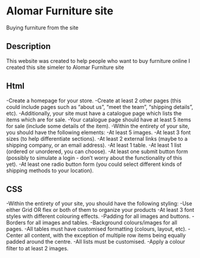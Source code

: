 #  Alomar Furniture site 

Buying furniture from the site

## Description
This website was created to help people who want to buy furniture online 
I created this site simeler to Alomar Furniture site 
 
 ## Html
 -Create a homepage for your store.
-Create at least 2 other pages (this could include pages such as “about us”, “meet the team”, “shipping details”, etc).
-Additionally, your site must have a catalogue page which lists the items which are for sale.
-Your catalogue page should have at least 5 items for sale (include some details of the item).
-Within the entirety of your site, you should have the following elements:
-At least 5 images.
-At least 3 font sizes (to help differentiate sections).
-At least 2 external links (maybe to a shipping company, or an email address).
-At least 1 table.
-At least 1 list (ordered or unordered, you can choose).
-At least one submit button form (possibly to simulate a login - don’t worry about the functionality of this yet).
-At least one radio button form (you could select different kinds of shipping methods to your location).


## CSS
-Within the entirety of your site, you should have the following styling:
-Use either Grid OR flex or both of them to organize your products
-At least 3 font styles with different colouring effects.
-Padding for all images and buttons.
-Borders for all images and tables.
-Background colours/images for all pages.
-All tables must have customised formatting (colours, layout, etc).
-Center all content, with the exception of multiple row items being equally padded around the centre.
-All lists must be customised.
-Apply a colour ﬁlter to at least 2 images.
